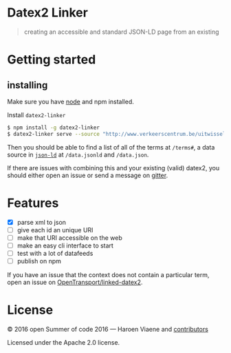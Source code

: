 # Datex2 Linker

> creating an accessible and standard JSON-LD page from an existing

# Getting started

## installing

Make sure you have [node](https://nodejs.org/en/download/) and npm installed.

Install `datex2-linker`

```sh
$ npm install -g datex2-linker
$ datex2-linker serve --source "http://www.verkeerscentrum.be/uitwisseling/datex2full" --base "http://localhost:8000/" --port 8000
```

Then you should be able to find a list of all of the terms at `/terms#`, a data source in [`json-ld`](http://json-ld.org) at `/data.jsonld` and `/data.json`.

If there are issues with combining this and your existing (valid) datex2, you should either open an issue or send a message on [gitter](https://gitter.im/oSoc16).


# Features

- [x] parse xml to json
- [ ] give each id an unique URI
- [ ] make that URI accessible on the web
- [ ] make an easy cli interface to start
- [ ] test with a lot of datafeeds
- [ ] publish on npm

If you have an issue that the context does not contain a particular term, open an issue on [OpenTransport/linked-datex2](https://github.com/OpenTransport/linked-datex2).

# License

© 2016 open Summer of code 2016 — Haroen Viaene and [contributors](https://github.com/oSoc16/datex2-linker/graphs/contributors)

Licensed under the Apache 2.0 license.
